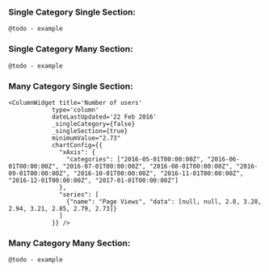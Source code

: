 ### Single Category Single Section:

`@todo - example`


### Single Category Many Section:

`@todo - example`


### Many Category Single Section:

    <ColumnWidget title='Number of users'
                type='column'
                dateLastUpdated='22 Feb 2016'
                _singleCategory={false}
                _singleSection={true}
                minimumValue="2.73"
                chartConfig={{
                  "xAxis": {
                    "categories": ["2016-05-01T00:00:00Z", "2016-06-01T00:00:00Z", "2016-07-01T00:00:00Z", "2016-08-01T00:00:00Z", "2016-09-01T00:00:00Z", "2016-10-01T00:00:00Z", "2016-11-01T00:00:00Z", "2016-12-01T00:00:00Z", "2017-01-01T00:00:00Z"]
                  },
                  "series": [
                    {"name": "Page Views", "data": [null, null, 2.8, 3.28, 2.94, 3.21, 2.85, 2.79, 2.73]}
                  ]
                }} />


### Many Category Many Section:

`@todo - example`

